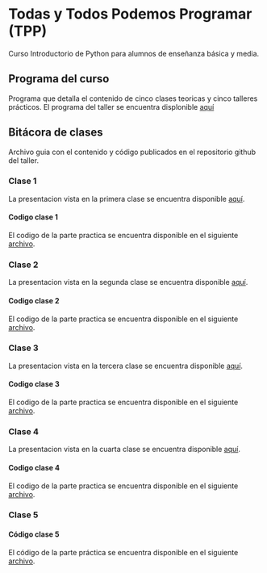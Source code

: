 # Todas y Todos Podemos Programar (**TPP**)

Curso Introductorio de Python para alumnos de enseñanza básica y media.

## Programa del curso

Programa que detalla el contenido de cinco clases teoricas y cinco talleres prácticos.
El programa del taller se encuentra displonible [aquí](https://github.com/adigenova/tpp/blob/main/programa/Programa_Taller_TPP.pdf)

## Bitácora de clases

Archivo guia con el contenido y código publicados en el repositorio github del taller.

### Clase 1

La presentacion vista en la primera clase se encuentra disponible [aquí](https://github.com/adigenova/tpp/blob/main/clases//dia1/tpp_day1.pdf). 

#### Codigo clase 1

El codigo de la parte practica se encuentra disponible en el siguiente [archivo](https://github.com/adigenova/tpp/blob/main/code/TPP_C01.ipynb).


### Clase 2

La presentacion vista en la segunda clase se encuentra disponible [aquí](https://github.com/adigenova/tpp/blob/main/clases//dia2/tpp_day2.pdf). 

#### Codigo clase 2

El codigo de la parte practica se encuentra disponible en el siguiente [archivo](https://github.com/adigenova/tpp/blob/main/code/TPP_C02.ipynb).

### Clase 3

La presentacion vista en la tercera clase se encuentra disponible [aquí](https://github.com/adigenova/tpp/blob/main/clases//dia3/tpp_day3.pdf). 

#### Codigo clase 3

El codigo de la parte practica se encuentra disponible en el siguiente [archivo](https://github.com/adigenova/tpp/blob/main/code/TPP_C03.ipynb).

### Clase 4

La presentacion vista en la cuarta clase se encuentra disponible [aquí](https://github.com/adigenova/tpp/blob/main/clases//dia4/tpp_day4.pdf). 

#### Codigo clase 4

El codigo de la parte practica se encuentra disponible en el siguiente [archivo](https://github.com/adigenova/tpp/blob/main/code/TPP_C04.ipynb).


### Clase 5


#### Código clase 5

El código de la parte práctica se encuentra disponible en el siguiente [archivo](https://github.com/adigenova/tpp/blob/main/code/TPP_C05.ipynb).


